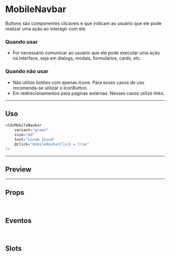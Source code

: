 # MobileNavbar

Buttons são componentes clicáveis e que indicam ao usuário que ele pode realizar uma ação ao interagir com ele.

### Quando usar

- For necessário comunicar ao usuário que ele pode executar uma ação na interface,
  seja em dialogs, modais, formulários, cards, etc.

### Quando não usar

- Não utilize botões com apenas ícone. Para esses casos de uso recomenda-se utilizar o IconButton.
- Em redirecionamentos para páginas externas. Nesses casos utilize links.

---

## Uso

```js
<CdsMobileNavbar
	variant="green"
	size="md"
	text="Lorem Ipsum"
	@click="mobileNavbarClick = true"
/>
```

---

## Preview

<PreviewContainer
	:component="CdsMobileNavbar"
	:events="cdsMobileNavbarEvents"
/>

---

## Props

<APITable
	name="MobileNavbar"
	section="props"
/>
<br />

## Eventos

<APITable
	name="MobileNavbar"
	section="events"
/>
<br />

## Slots

<APITable
	name="MobileNavbar"
	section="slots"
/>

<script setup>
import CdsMobileNavbar from '@/components/MobileNavbar.vue';

const cdsMobileNavbarEvents = [
	'mobileNavbar-click'
];
</script>

